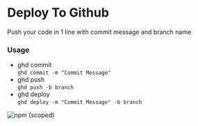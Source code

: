 # Deploy To Github
Push your code in 1 line with commit message and branch name

### Usage
- ghd commit  
    `ghd commit -m "Commit Message"`
- ghd push   
    `ghd push -b branch`
- ghd deploy  
    `ghd deploy -m "Commit Message" -b branch`

![npm (scoped)](https://img.shields.io/npm/v/@sayan-dev/ghd)